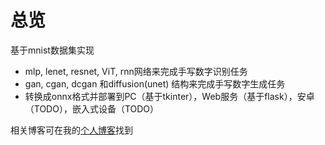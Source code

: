 # 总览

基于mnist数据集实现
* mlp, lenet, resnet, ViT, rnn网络来完成手写数字识别任务
* gan, cgan, dcgan 和diffusion(unet) 结构来完成手写数字生成任务
* 转换成onnx格式并部署到PC（基于tkinter），Web服务（基于flask），安卓（TODO），嵌入式设备（TODO）

相关博客可在我的[个人博客](http://awayblog.xyz/)找到
